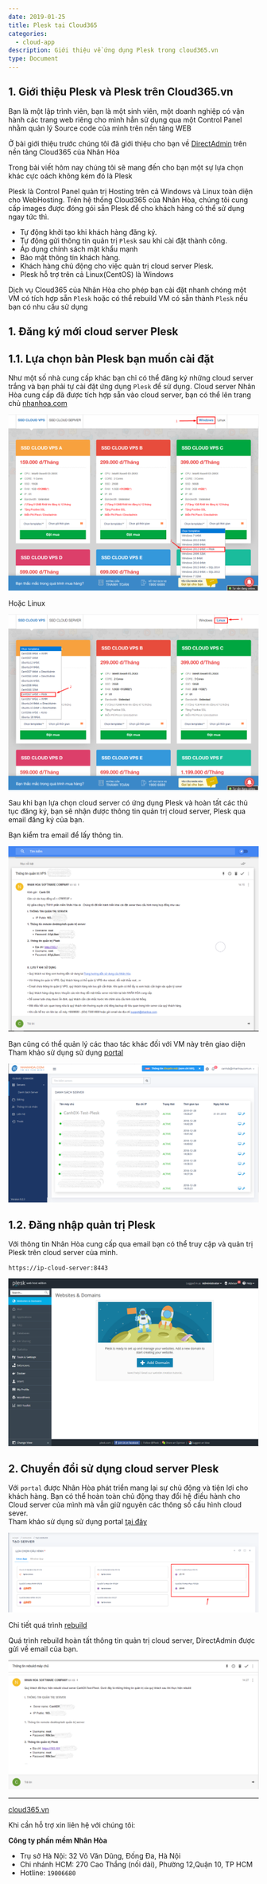 ```yaml
---
date: 2019-01-25
title: Plesk tại Cloud365
categories:
  - cloud-app
description: Giới thiệu về ứng dụng Plesk trong cloud365.vn
type: Document
---
```


## 1. Giới thiệu Plesk và Plesk trên Cloud365.vn

Bạn là một lập trình viên, bạn là một sinh viên, một doanh nghiệp có vận hành các trang web riêng cho mình hẳn sử dụng qua một Control Panel nhằm quản lý Source code của mình trên nền tảng WEB

Ở bài giới thiệu trước chúng tôi đã giới thiệu cho bạn về <a href="https://support.cloud365.vn/cloud-app/gioi-thieu-direct-admin/" target="_blank">DirectAdmin</a> trên nền tảng Cloud365 của Nhân Hòa 

Trong bài viết hôm nay chúng tôi sẽ mang đến cho bạn một sự lựa chọn khác cực oách không kém đó là Plesk 

Plesk là  Control Panel quản trị Hosting trên cả Windows và Linux toàn diện cho WebHosting. Trên hệ thống Cloud365 của Nhân Hòa, chúng tôi cung cấp images được đóng gói sẵn Plesk để cho khách hàng có thể sử dụng ngay tức thì. 

+ Tự động khởi tạo khi khách hàng đăng ký.<br>
+ Tự động gửi thông tin quản trị `Plesk` sau khi cài đặt thành công.<br>
+ Áp dụng chính sách mật khẩu mạnh <br>
+ Bảo mật thông tin khách hàng.<br>
+ Khách hàng chủ động cho việc quản trị cloud server Plesk.<br>
+ Plesk hỗ trợ trên cả Linux(CentOS) là Windows

Dịch vụ Cloud365 của Nhân Hòa cho phép bạn cài đặt nhanh chóng một VM có tích hợp sẵn `Plesk` hoặc có thể rebuild VM có sẵn thành `Plesk` nếu bạn có nhu cầu sử dụng

## 1. Đăng ký mới cloud server Plesk

## 1.1. Lựa chọn bản Plesk bạn muốn cài đặt

Như một số nhà cung cấp khác bạn chỉ có thể đăng ký những cloud server trắng và bạn phải tự cài đặt ứng dụng `Plesk` để sử dụng. Cloud server Nhân Hòa cung cấp đã được tích hợp sẵn vào cloud server, bạn có thể lên trang chủ <a href="https://nhanhoa.com/" target="_blank">nhanhoa.com</a>

![](/images/img-plesk/plesk-01.png)

Hoặc Linux 

![](/images/img-plesk/plesk-02.png)

Sau khi bạn lựa chọn cloud server có ứng dụng Plesk và hoàn tất các thủ tục đăng ký, bạn sẽ nhận được thông tin quản trị cloud server, Plesk qua email đăng ký của bạn.

Bạn kiểm tra email để lấy thông tin.

![](/images/img-plesk/plesk-05.png)

Bạn cũng có thể quản lý các thao tác khác đối với VM này trên giao diện Tham khảo sử dụng sử dụng  <a href="https://support.cloud365.vn/category/cloud-server/" target="_blank">portal</a>

![](/images/img-plesk/plesk-07.png)

## 1.2. Đăng nhập quản trị Plesk

Với thông tin Nhân Hòa cung cấp qua email bạn có thể truy cập và quản trị Plesk trên cloud server của mình.

```
https://ip-cloud-server:8443
```
![](/images/img-plesk/plesk-03.png)

## 2. Chuyển đổi sử dụng cloud server Plesk

Với `portal` được Nhân Hòa phát triển mang lại sự chủ động và tiện lợi cho khách hàng. Bạn có thể hoàn toàn chủ động thay đổi hệ điều hành cho Cloud server của mình mà vẫn giữ nguyên các thông số cấu hình cloud sever.<br>
Tham khảo sử dụng sử dụng portal <a href="https://support.cloud365.vn/category/cloud-server/" target="_blank">tại đây</a>

![](/images/img-plesk/plesk-04.png)

Chi tiết quá trình [rebuild](https://support.cloud365.vn/cloud-server/rebuild-cloud-server/)

Quá trình rebuild hoàn tất thông tin quản trị cloud server, DirectAdmin được gửi về email của bạn.

![](/images/img-plesk/plesk-06.png)

---
<a href="https://cloud365.vn/" target="_blank">cloud365.vn</a>

Khi cần hỗ trợ xin liên hệ với chúng tôi:

**Công ty phần mềm Nhân Hòa**
- Trụ sở Hà Nội: 32 Võ Văn Dũng, Đống Đa, Hà Nội
- Chi nhánh HCM: 270 Cao Thắng (nối dài), Phường 12,Quận 10, TP HCM
- Hotline: `19006680`
